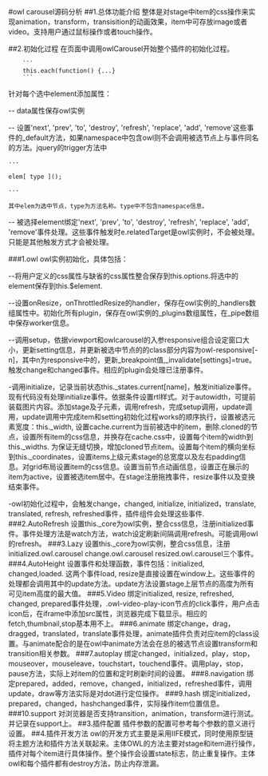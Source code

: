 #owl carousel源码分析
##1.总体功能介绍
整体是对stage中item的css操作来实现animation，transform，transisition的动画效果，item中可存放image或者video。支持用户通过鼠标操作或者touch操作。

##2.初始化过程
在页面中调用owlCarousel开始整个插件的初始化过程。
		
		```
		this.each(function() {...}
		```
针对每个选中element添加属性：

-- data属性保存owl实例

-- 设置'next', 'prev', 'to', 'destroy', 'refresh', 'replace', 'add', 'remove'这些事件的_default方法，如果namespace中包含owl则不会调用被选节点上与事件同名的方法。jquery的trigger方法中
	
	···
	
	elem[ type ]();
	
	···
	
	其中elem为选中节点，type为方法名称。type中不包含namespace信息。
-- 被选择element绑定'next', 'prev', 'to', 'destroy', 'refresh', 'replace', 'add', 'remove'事件处理。这些事件触发时e.relatedTarget是owl实例时，不会被处理。只能是其他触发方式才会被处理。

###1.owl
owl实例初始化，具体包括：

--将用户定义的css属性与缺省的css属性整合保存到this.options.将选中的element保存到this.$element.

--设置onResize，onThrottledResize的handler，保存在owl实例的_handlers数组属性中。初始化所有plugin，保存在owl实例的_plugins数组属性，在_pipe数组中保存worker信息。

--调用setup，依据viewport和owlcarousel的入参responsive组合设定窗口大小，更新setting信息，并更新被选中节点的的class部分内容为owl-responsive[-n]，其中n为responsive中的，更新_breakpoint值,_invalidate[settings]=true。触发change和changed事件。相应的plugin会处理已注册事件。

-调用initialize，记录当前状态this._states.current[name]，触发initialize事件。现有代码没有处理initialize事件。依据条件设置rtl样式。对于autowidth，可提前装载图片内容。添加stage及子元素，调用refresh，完成setup调用，update调用，update调用中完成item和setting初始化过程works的顺序执行，设置被选元素宽度：this._width, 设置cache.current为当前被选中的item，删除.cloned的节点，设置所有item的css信息，并换存在cache.css中，设置每个item的width到this._widths. 为保证无缝切换，增加cloned节点item。设置每个item的横向坐标到this._coordinates，设置items上级元素stage的总宽度以及左右padding信息。对grid布局设置item的css信息。设置当前节点动画信息，设置正在展示的item为active，设置被选item居中。在stage注册拖拽事件，resize事件以及变换结束事件。

-owl初始化过程中，会触发change，changed, initialize, initialized，translate, translated, refresh, refreshed事件，插件组件会处理这些事件.
###2.AutoRefresh
设置this._core为owl实例，整合css信息，注册initialized事件。事件处理方法是watch方法，watch设定刷新间隔调用refresh。可能调用owl的refresh。
###3.Lazy
设置this._core为owl实例，整合css信息，注册initialized.owl.carousel change.owl.carousel resized.owl.carousel三个事件。
###4.AutoHeight
设置事件和处理函数，事件包括：initialized, changed,loaded. 这两个事件load, resize是直接设置在window上。这些事件的处理都会调用其中的update方法。update方法设置stage上层节点的高度为所有可见item高度的最大值。
###5.Video
绑定initialized, resize, refreshed, changed, prepared事件处理，.owl-video-play-icon节点的click事件，用户点击icon后，在iframe中添加src属性，浏览器完成下载显示。相应的fetch,thumbnail,stop基本用不上。
###6.animate
绑定change，drag，dragged，translated，translate事件处理，animate插件负责对应item的class设置。与animate配合的是在owl中animate方法会在总的被选节点设置transform和transition相关参数。
###7.autoplay
绑定changed，initialized，play，stop，mouseover，mouseleave，touchstart，touchend事件。调用play，stop，pause方法，实际上对item的位置和定时刷新时间的设置。
###8.navigation
绑定prepared，added，remove，changed，initialized，refreshed事件，调用update，draw等方法实际是对dot进行定位操作。
###9.hash
绑定initialized，prepared，changed，hashchanged事件，实际操作item位置信息。
###10.support
对浏览器是否支持transition，animation，transform进行测试。并记录在support上。
##3.插件配置
插件参数的配置可参考每个参数的意义进行设置。
##4.插件开发方法
owl的开发方式主要是采用IIFE模式，同时使用原型链将主题方法和插件方法关联起来。主体OWL的方法主要对stage和item进行操作，插件对每个item进行具体操作。整个操作会设置state标志，防止重复操作。主体owl和每个插件都有destroy方法，防止内存泄漏。
